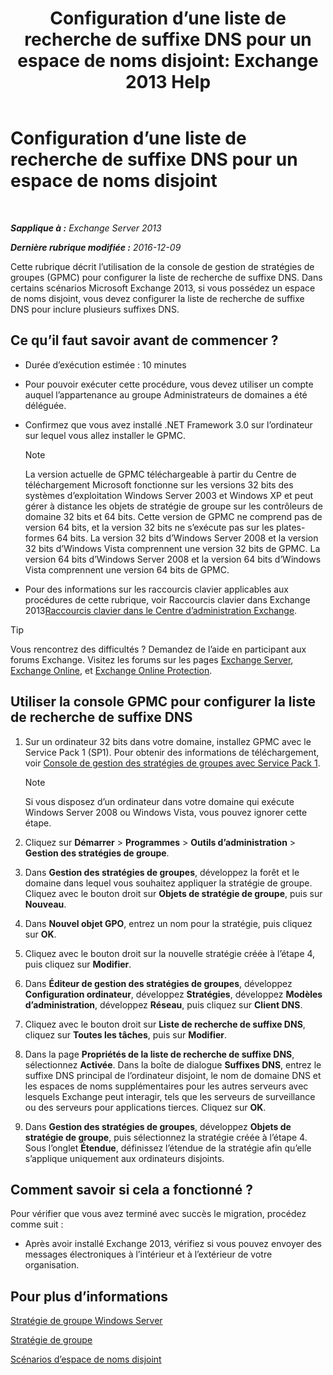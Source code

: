 ﻿---
title: 'Configuration d’une liste de recherche de suffixe DNS pour un espace de noms disjoint: Exchange 2013 Help'
TOCTitle: Configuration d’une liste de recherche de suffixe DNS pour un espace de noms disjoint
ms:assetid: cfa715ac-7b69-47c3-b206-933ec2cf677b
ms:mtpsurl: https://technet.microsoft.com/fr-fr/library/Bb847901(v=EXCHG.150)
ms:contentKeyID: 50479264
ms.date: 04/24/2018
mtps_version: v=EXCHG.150
ms.translationtype: HT
---

# Configuration d’une liste de recherche de suffixe DNS pour un espace de noms disjoint

 

_**Sapplique à :** Exchange Server 2013_

_**Dernière rubrique modifiée :** 2016-12-09_

Cette rubrique décrit l’utilisation de la console de gestion de stratégies de groupes (GPMC) pour configurer la liste de recherche de suffixe DNS. Dans certains scénarios Microsoft Exchange 2013, si vous possédez un espace de noms disjoint, vous devez configurer la liste de recherche de suffixe DNS pour inclure plusieurs suffixes DNS.

## Ce qu’il faut savoir avant de commencer ?

  - Durée d’exécution estimée : 10 minutes

  - Pour pouvoir exécuter cette procédure, vous devez utiliser un compte auquel l’appartenance au groupe Administrateurs de domaines a été déléguée.

  - Confirmez que vous avez installé .NET Framework 3.0 sur l’ordinateur sur lequel vous allez installer le GPMC.
    
    > [!NOTE]
    > La version actuelle de GPMC téléchargeable à partir du Centre de téléchargement Microsoft fonctionne sur les versions 32 bits des systèmes d’exploitation Windows Server 2003 et Windows XP et peut gérer à distance les objets de stratégie de groupe sur les contrôleurs de domaine 32 bits et 64 bits. Cette version de GPMC ne comprend pas de version 64 bits, et la version 32 bits ne s’exécute pas sur les plates-formes 64 bits. La version 32 bits d’Windows Server 2008 et la version 32 bits d’Windows Vista comprennent une version 32 bits de GPMC. La version 64 bits d’Windows Server 2008 et la version 64 bits d’Windows Vista comprennent une version 64 bits de GPMC.


  - Pour des informations sur les raccourcis clavier applicables aux procédures de cette rubrique, voir Raccourcis clavier dans Exchange 2013[Raccourcis clavier dans le Centre d’administration Exchange](keyboard-shortcuts-in-the-exchange-admin-center-exchange-online-protection-help.md).

> [!TIP]
> Vous rencontrez des difficultés ? Demandez de l’aide en participant aux forums Exchange. Visitez les forums sur les pages <a href="https://go.microsoft.com/fwlink/p/?linkid=60612">Exchange Server</a>, <a href="https://go.microsoft.com/fwlink/p/?linkid=267542">Exchange Online</a>, et <a href="https://go.microsoft.com/fwlink/p/?linkid=285351">Exchange Online Protection</a>.


## Utiliser la console GPMC pour configurer la liste de recherche de suffixe DNS

1.  Sur un ordinateur 32 bits dans votre domaine, installez GPMC avec le Service Pack 1 (SP1). Pour obtenir des informations de téléchargement, voir [Console de gestion des stratégies de groupes avec Service Pack 1](https://go.microsoft.com/fwlink/p/?linkid=100126).
    
    > [!NOTE]
    > Si vous disposez d’un ordinateur dans votre domaine qui exécute Windows Server 2008 ou Windows Vista, vous pouvez ignorer cette étape.


2.  Cliquez sur **Démarrer** \> **Programmes** \> **Outils d’administration** \> **Gestion des stratégies de groupe**.

3.  Dans **Gestion des stratégies de groupes**, développez la forêt et le domaine dans lequel vous souhaitez appliquer la stratégie de groupe. Cliquez avec le bouton droit sur **Objets de stratégie de groupe**, puis sur **Nouveau**.

4.  Dans **Nouvel objet GPO**, entrez un nom pour la stratégie, puis cliquez sur **OK**.

5.  Cliquez avec le bouton droit sur la nouvelle stratégie créée à l’étape 4, puis cliquez sur **Modifier**.

6.  Dans **Éditeur de gestion des stratégies de groupes**, développez **Configuration ordinateur**, développez **Stratégies**, développez **Modèles d’administration**, développez **Réseau**, puis cliquez sur **Client DNS**.

7.  Cliquez avec le bouton droit sur **Liste de recherche de suffixe DNS**, cliquez sur **Toutes les tâches**, puis sur **Modifier**.

8.  Dans la page **Propriétés de la liste de recherche de suffixe DNS**, sélectionnez **Activée**. Dans la boîte de dialogue **Suffixes DNS**, entrez le suffixe DNS principal de l’ordinateur disjoint, le nom de domaine DNS et les espaces de noms supplémentaires pour les autres serveurs avec lesquels Exchange peut interagir, tels que les serveurs de surveillance ou des serveurs pour applications tierces. Cliquez sur **OK**.

9.  Dans **Gestion des stratégies de groupes**, développez **Objets de stratégie de groupe**, puis sélectionnez la stratégie créée à l’étape 4. Sous l’onglet **Étendue**, définissez l’étendue de la stratégie afin qu’elle s’applique uniquement aux ordinateurs disjoints.

## Comment savoir si cela a fonctionné ?

Pour vérifier que vous avez terminé avec succès le migration, procédez comme suit :

  - Après avoir installé Exchange 2013, vérifiez si vous pouvez envoyer des messages électroniques à l’intérieur et à l’extérieur de votre organisation.

## Pour plus d’informations

[Stratégie de groupe Windows Server](https://go.microsoft.com/fwlink/p/?linkid=100128)

[Stratégie de groupe](https://go.microsoft.com/fwlink/?linkid=268043)

[Scénarios d’espace de noms disjoint](disjoint-namespace-scenarios-exchange-2013-help.md)

